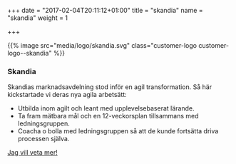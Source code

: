 +++
date = "2017-02-04T20:11:12+01:00"
title = "skandia"
name = "skandia"
weight = 1

+++

{{% image src="media/logo/skandia.svg" class="customer-logo customer-logo--skandia" %}}
### Skandia
Skandias marknadsavdelning stod inför en agil transformation. Så här kickstartade vi deras nya agila arbetsätt:

* Utbilda inom agilt och leant med upplevelsebaserat lärande.
* Ta fram mätbara mål och en 12-veckorsplan tillsammans med ledningsgruppen.
* Coacha o bolla med ledningsgruppen så att de kunde fortsätta driva processen själva.

[Jag vill veta mer!](mailto:lixor@lixor.se?subject=ber%C3%A4tta%20mer&body=Hej%20Team%20Lixor!%20Jag%20vill%20g%C3%A4rna%20veta%20mer%20om%20hur%20ni%20arbetar.%20H%C3%B6r%20av%20er%20till%20mig%2C%20V%C3%A4nliga%20h%C3%A4lsningar%20(ditt%20namn%20h%C3%A4r))
